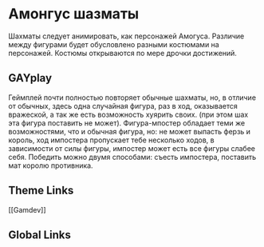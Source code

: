 # Амонгус шазматы 
Шахматы следует анимировать, как персонажей Амогуса. Различие между фигурами будет обусловлено разными костюмами на персонажей. Костюмы открываются по мере дрочки достижений. 
## GAYplay
Геймплей почти полностью повторяет обычные шахматы, но, в отличие от обычных, здесь одна случайная фигура, раз в ход, оказывается вражеской, а так же есть возможность хуярить своих. (при этом шах эта фигура поставить не может). Фигура-мпостер обладает теми же возможностями, что и обычная фигура, но: не может выпасть ферзь и король, ход импостера пропускает тебе несколько ходов, в зависимости от силы фигуры, импостер может есть все фигуры слабее себя. 
Победить можно двумя способами: съесть импостера, поставить мат королю противника.



## Theme Links 
[[Gamdev]]

## Global Links 

